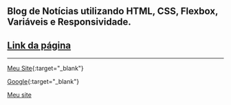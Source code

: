 ## Blog de Notícias utilizando HTML, CSS, Flexbox, Variáveis e Responsividade.

## [Link da página](https://prof-marneicardoso.github.io/blog-noticias-fs29/)

---
<!-- Título | Link -->
[Meu Site](https://prof-marneicardoso.github.io/blog-noticias-fs29/){:target="_blank"}

[Google](https://www.google.com){:target="_blank"}

<!-- Para abrir em nova aba -->
<a href="https://prof-marneicardoso.github.io/blog-noticias-fs29/" target="_blank">Meu site</a>


<!-- 
## Teste

### Parágrafos:

Texto

### Links:

[Blog de Notícias](https://prof-marneicardoso.github.io/blog-noticias-fs29/)

### Imagens:

<!-- Para mostrar uma imagem, adicione um ! no início --
![Esquilo](https://cdn.pixabay.com/photo/2025/09/14/19/45/squirrel-9834881_1280.jpg) -->
